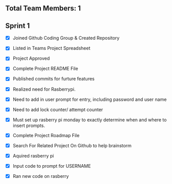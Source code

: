 ## Total Team Members: 1 

## Sprint 1 
- [x] Joined Github Coding Group & Created Repository
- [x] Listed in Teams Project Spreadsheet
- [x] Project Approved
- [x] Complete Project README File 
- [x] Published commits for furture features
- [x] Realized need for Rasberrypi.
- [x] Need to add in user prompt for entry, including password and user name
- [x] Need to add lock counter/ attempt counter
- [x] Must set up rasberry pi monday to exactly determine when and where to insert prompts.
- [x] Complete Project Roadmap File 
- [x] Search For Related Project On Github to help brainstorm
 - [x] Aquired rasberry pi
- [x] Input code to prompt for USERNAME  
- [x] Ran new code on rasberry

